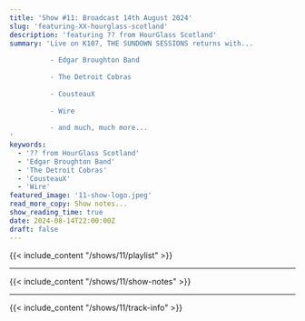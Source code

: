```yaml
---
title: 'Show #11: Broadcast 14th August 2024'
slug: 'featuring-XX-hourglass-scotland'
description: 'featuring ?? from HourGlass Scotland'
summary: 'Live on K107, THE SUNDOWN SESSIONS returns with...
 
          - Edgar Broughton Band  
                    
          - The Detroit Cobras
          
          - CousteauX
          
          - Wire
          
          - and much, much more...
'
keywords:
  - '?? from HourGlass Scotland'
  - 'Edgar Broughton Band'
  - 'The Detroit Cobras'
  - 'CousteauX'
  - 'Wire'
featured_image: '11-show-logo.jpeg'
read_more_copy: Show notes...
show_reading_time: true
date: 2024-08-14T22:00:00Z
draft: false
---
```


{{< include_content "/shows/11/playlist" >}}

---

{{< include_content "/shows/11/show-notes" >}}

---

{{< include_content "/shows/11/track-info" >}}
